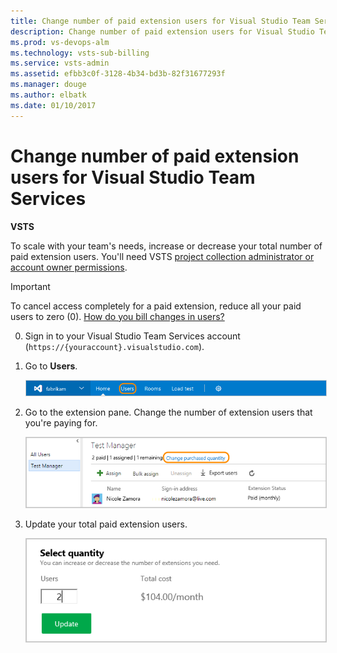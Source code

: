 ```yaml
---
title: Change number of paid extension users for Visual Studio Team Services
description: Change number of paid extension users for Visual Studio Team Services
ms.prod: vs-devops-alm
ms.technology: vsts-sub-billing
ms.service: vsts-admin
ms.assetid: efbb3c0f-3128-4b34-bd3b-82f31677293f 
ms.manager: douge
ms.author: elbatk
ms.date: 01/10/2017
---
```


# Change number of paid extension users for Visual Studio Team Services

**VSTS**


To scale with your team's needs, increase or decrease your total number of paid extension users.
You'll need VSTS 
[project collection administrator or account owner permissions](../accounts/faq-add-delete-users.md#find-owner). 

> [!IMPORTANT]
> To cancel access completely for a paid extension, 
> reduce all your paid users to zero (0). 
> [How do you bill changes in users?](../marketplace/faq-extensions.md#bill-period)

0.	Sign in to your Visual Studio Team Services account 
(```https://{youraccount}.visualstudio.com```).

0. Go to **Users**.

	<img alt="Go to Users" src="../_shared/_img/users-hub-updated-ui.png" style="border: 1px solid #CCCCCC" />

0.	Go to the extension pane. 
Change the number of extension users that you're paying for.

	<img alt="Edit your total paid extension users" src="_img/assign-extensions/extension-add-users.png" style="border: 1px solid #CCCCCC" />

0.	Update your total paid extension users.

	<img alt="Update total paid extension users" src="_img/assign-extensions/update-paid-users.png" style="border: 1px solid #CCCCCC" />


